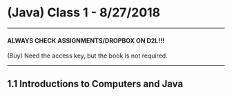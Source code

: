 # (Java) Class 1 - 8/27/2018
***

#### ALWAYS CHECK ASSIGNMENTS/DROPBOX ON D2L!!!
(Buy) Need the access key, but the book is not required.


***
## 1.1 Introductions to Computers and Java
